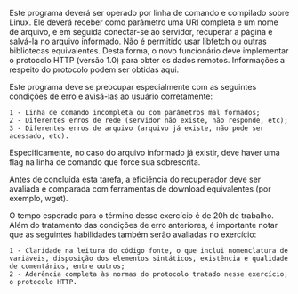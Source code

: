 

Este programa deverá ser operado por linha de comando e compilado sobre Linux. Ele deverá receber como parâmetro uma URI completa e um nome de arquivo, e em seguida conectar-se ao servidor, recuperar a página e salvá-la no arquivo informado. Não é permitido usar libfetch ou outras bibliotecas equivalentes. Desta forma, o novo funcionário deve implementar o protocolo HTTP (versão 1.0) para obter os dados remotos. Informações a respeito do protocolo podem ser obtidas aqui.

Este programa deve se preocupar especialmente com as seguintes condições de erro e avisá-las ao usuário corretamente:

    1 - Linha de comando incompleta ou com parâmetros mal formados;
    2 - Diferentes erros de rede (servidor não existe, não responde, etc);
    3 - Diferentes erros de arquivo (arquivo já existe, não pode ser acessado, etc).

Especificamente, no caso do arquivo informado já existir, deve haver uma flag na linha de comando que force sua sobrescrita.

Antes de concluída esta tarefa, a eficiência do recuperador deve ser avaliada e comparada com ferramentas de download equivalentes (por exemplo, wget).

O tempo esperado para o término desse exercício é de 20h de trabalho. Além do tratamento das condições de erro anteriores, é importante notar que as seguintes habilidades também serão avaliadas no exercício:

    1 - Claridade na leitura do código fonte, o que inclui nomenclatura de variáveis, disposição dos elementos sintáticos, existência e qualidade de comentários, entre outros;
    2 - Aderência completa às normas do protocolo tratado nesse exercício, o protocolo HTTP.

